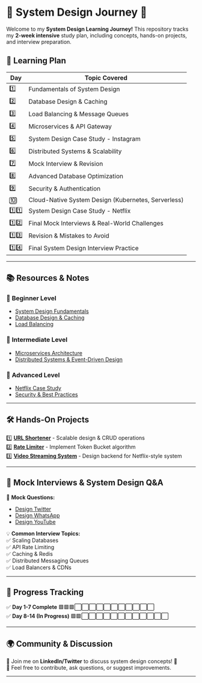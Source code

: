 # 📌 System Design Journey 🚀  

Welcome to my **System Design Learning Journey!** This repository tracks my **2-week intensive** study plan, including concepts, hands-on projects, and interview preparation.  

## 📅 Learning Plan  

| Day  | Topic Covered |
|------|--------------|
| 1️⃣  | Fundamentals of System Design  |
| 2️⃣  | Database Design & Caching  |
| 3️⃣  | Load Balancing & Message Queues  |
| 4️⃣  | Microservices & API Gateway  |
| 5️⃣  | System Design Case Study - Instagram  |
| 6️⃣  | Distributed Systems & Scalability  |
| 7️⃣  | Mock Interview & Revision  |
| 8️⃣  | Advanced Database Optimization  |
| 9️⃣  | Security & Authentication  |
| 🔟  | Cloud-Native System Design (Kubernetes, Serverless)  |
| 1️⃣1️⃣  | System Design Case Study - Netflix  |
| 1️⃣2️⃣  | Final Mock Interviews & Real-World Challenges  |
| 1️⃣3️⃣  | Revision & Mistakes to Avoid  |
| 1️⃣4️⃣  | Final System Design Interview Practice  |

---

## 📚 Resources & Notes  

### 📌 **Beginner Level**
- [System Design Fundamentals](./Beginner-Level/01-Fundamentals.md)
- [Database Design & Caching](./Beginner-Level/02-Database-Design.md)
- [Load Balancing](./Beginner-Level/03-Load-Balancing.md)

### 📌 **Intermediate Level**
- [Microservices Architecture](./Intermediate-Level/04-Microservices.md)
- [Distributed Systems & Event-Driven Design](./Intermediate-Level/05-Distributed-Systems.md)

### 📌 **Advanced Level**
- [Netflix Case Study](./Advanced-Level/07-Netflix-Case-Study.md)
- [Security & Best Practices](./Advanced-Level/08-Security-Best-Practices.md)

---

## 🛠️ Hands-On Projects  
1️⃣ **[URL Shortener](./Hands-On-Projects/URL-Shortener/)** - Scalable design & CRUD operations  
2️⃣ **[Rate Limiter](./Hands-On-Projects/Rate-Limiter/)** - Implement Token Bucket algorithm  
3️⃣ **[Video Streaming System](./Hands-On-Projects/Video-Streaming/)** - Design backend for Netflix-style system  

---

## 🎯 Mock Interviews & System Design Q&A  
📌 **Mock Questions:**  
- [Design Twitter](./Mock-Interviews/Twitter-System-Design.md)  
- [Design WhatsApp](./Mock-Interviews/WhatsApp-Architecture.md)  
- [Design YouTube](./Mock-Interviews/YouTube-System.md)  

💡 **Common Interview Topics:**  
✅ Scaling Databases  
✅ API Rate Limiting  
✅ Caching & Redis  
✅ Distributed Messaging Queues  
✅ Load Balancers & CDNs  

---

## 🎯 Progress Tracking  
✅ **Day 1-7 Complete** 🟩🟩🟩⬜⬜⬜⬜⬜⬜⬜⬜⬜⬜⬜  
✅ **Day 8-14 (In Progress)** 🟩🟩⬜⬜⬜⬜⬜⬜⬜⬜⬜⬜⬜⬜  

---

## 🌍 Community & Discussion  
💬 Join me on **LinkedIn/Twitter** to discuss system design concepts! 🚀  
📌 Feel free to contribute, ask questions, or suggest improvements.  

---
